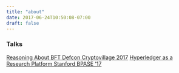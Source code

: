 ```yaml
---
title: "about"
date: 2017-06-24T10:50:08-07:00
draft: false
---
```


### Talks

[Reasoning About BFT Defcon Cryptovillage 2017](https://zmanian.github.io/ReasoningAboutBFT/)
[Hyperledger as a Research Platform Stanford BPASE ’17](https://www.youtube.com/watch?v=X65hV4mkulM&feature=youtu.be)
